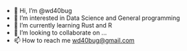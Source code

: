 - 👋 Hi, I’m @wd40bug
- 👀 I’m interested in Data Science and General programming
- 🌱 I’m currently learning Rust and R
- 💞️ I’m looking to collaborate on ...
- 📫 How to reach me wd40bug@gmail.com

<!---
wd40bug/wd40bug is a ✨ special ✨ repository because its `README.md` (this file) appears on your GitHub profile.
You can click the Preview link to take a look at your changes.
--->
